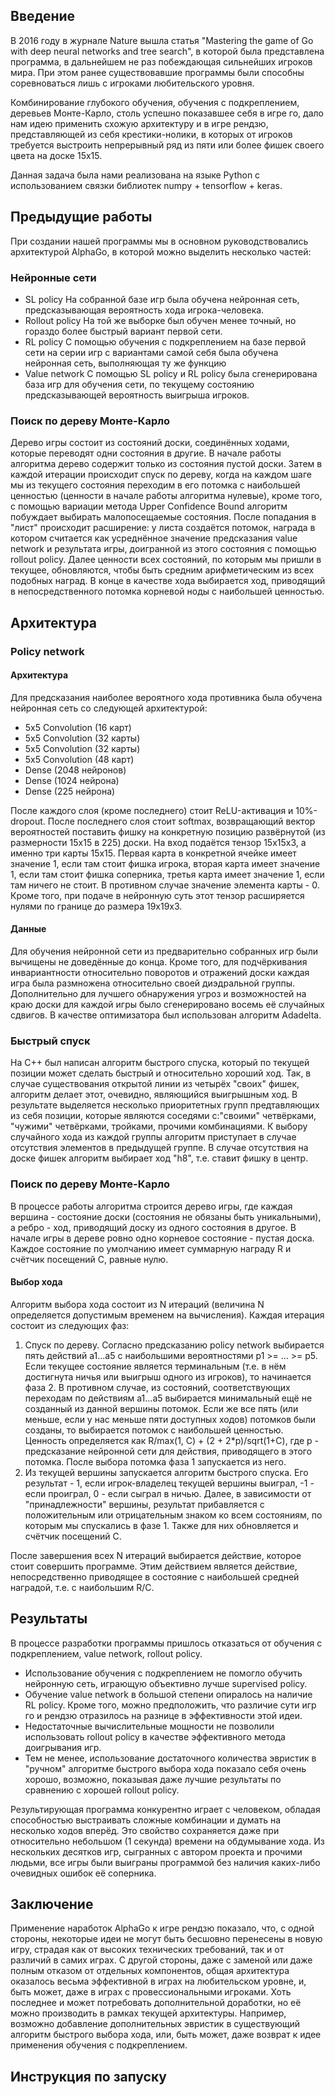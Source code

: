 ## Введение
В 2016 году в журнале Nature вышла статья "Mastering the game of Go with deep neural networks and tree search", в которой была представлена программа, в дальнейшем не раз побеждающая сильнейших игроков мира. При этом ранее существовавшие программы были способны соревноваться лишь с игроками любительского уровня.

Комбинирование глубокого обучения, обучения с подкреплением, деревьев Монте-Карло, столь успешно показавшее себя в игре го, дало нам идею применить схожую архитектуру и в игре рендзю, представляющей из себя крестики-нолики, в которых от игроков требуется выстроить непрерывный ряд из пяти или более фишек своего цвета на доске 15x15.

Данная задача была нами реализована на языке Python с использованием связки библиотек numpy + tensorflow + keras.

## Предыдущие работы
При создании нашей программы мы в основном руководствовались архитектурой AlphaGo, в которой можно выделить несколько частей:
### Нейронные сети
* SL policy
На собранной базе игр была обучена нейронная сеть, предсказывающая вероятность хода игрока-человека.
* Rollout policy
На той же выборке был обучен менее точный, но гораздо более быстрый вариант первой сети.
* RL policy
С помощью обучения с подкреплением на базе первой сети на серии игр с вариантами самой себя была обучена нейронная сеть, выполняющая ту же функцию
* Value network
С помощью SL policy и RL policy была сгенерирована база игр для обучения сети, по текущему состоянию предсказывающей вероятность выигрыша игроков.
### Поиск по дереву Монте-Карло
Дерево игры состоит из состояний доски, соединённых ходами, которые переводят одни состояния в другие. В начале работы алгоритма дерево содержит только из состояния пустой доски. Затем в каждой итерации происходит спуск по дереву, когда на каждом шаге мы из текущего состояния переходим в его потомка с наибольшей ценностью (ценности в начале работы алгоритма нулевые), кроме того, с помощью вариации метода Upper Confidence Bound алгоритм побуждает выбирать малопосещаемые состояния. После попадания в "лист" происходит расширение: у листа создаётся потомок, награда в котором считается как усреднённое значение предсказания value network и результата игры, доигранной из этого состояния с помощью rollout policy. Далее ценности всех состояний, по которым мы пришли в текущее, обновляются, чтобы быть средним арифметическим из всех подобных наград.
В конце в качестве хода выбирается ход, приводящий в непосредственного потомка корневой ноды с наибольшей ценностью.

## Архитектура
### Policy network
#### Архитектура
Для предсказания наиболее вероятного хода противника была обучена нейронная сеть со следующей архитектурой:
* 5x5 Convolution (16 карт)
* 5x5 Convolution (32 карты)
* 5x5 Convolution (32 карты)
* 5x5 Convolution (48 карт)
* Dense (2048 нейронов)
* Dense (1024 нейрона)
* Dense (225 нейрона)

После каждого слоя (кроме последнего) стоит ReLU-активация и 10%-dropout. После последнего слоя стоит softmax, возвращающий вектор вероятностей поставить фишку на конкретную позицию развёрнутой (из размерности 15x15 в 225) доски. На вход подаётся тензор 15x15x3, а именно три карты 15x15. Первая карта в конкретной ячейке имеет значение 1, если там стоит фишка игрока, вторая карта имеет значение 1, если там стоит фишка соперника, третья карта имеет значение 1, если там ничего не стоит. В противном случае значение элемента карты - 0. Кроме того, при подаче в нейронную суть этот тензор расширяется нулями по границе до размера 19x19x3.

#### Данные
Для обучения нейронной сети из предварительно собранных игр были вычищены не доведённые до конца. Кроме того, для подчёркивания инвариантности относительно поворотов и отражений доски каждая игра была размножена относительно своей диэдральной группы. Дополнительно для лучшего обнаружения угроз и возможностей на краю доски для каждой игры было сгенерировано восемь её случайных сдвигов.
В качестве оптимизатора был использован алгоритм Adadelta.

### Быстрый спуск
На C++ был написан алгоритм быстрого спуска, который по текущей позиции может сделать быстрый и относительно хороший ход. Так, в случае существования открытой линии из четырёх "своих" фишек, алгоритм делает этот, очевидно, являющийся выигрышным ход. В результате выделяется несколько приоритетных групп предтавляющих из себя позиции, которые являются соседями с:"своими" четвёрками, "чужими" четвёрками, тройками, прочими комбинациями. К выбору случайного хода из каждой группы алгоритм приступает в случае отсутствия элементов в предыдущей группе. В случае отсутствия на доске фишек алгоритм выбирает ход "h8", т.е. ставит фишку в центр.

### Поиск по дереву Монте-Карло
В процессе работы алгоритма строится дерево игры, где каждая вершина - состояние доски (состояния не обязаны быть уникальными), а ребро - ход, приводящий доску из одного состояния в другое. В начале игры в дереве ровно одно корневое состояние - пустая доска. Каждое состояние по умолчанию имеет суммарную награду R и счётчик посещений C, равные нулю.
#### Выбор хода
Алгоритм выбора хода состоит из N итераций (величина N определяется допустимым временем на вычисления). Каждая итерация состоит из следующих фаз:
1. Спуск по дереву.
Согласно предсказанию policy network выбирается пять действий a1...a5 с наибольшими вероятностями p1 >= ... >= p5. Если текущее состояние является терминальным (т.е. в нём достигнута ничья или выигрыш одного из игроков), то начинается фаза 2. В противном случае, из состояний, соответствующих переходам по действиям a1...a5 выбирается минимальный ещё не созданный из данной вершины потомок. Если же все пять (или меньше, если у нас меньше пяти доступных ходов) потомков были созданы, то выбирается потомок с наибольшей ценностью. Ценность определяется как R/max(1, C) + (2 + 2*p)/sqrt(1+C), где p - предсказание нейронной сети для действия, приводящего в этого потомка.
После выбора потомка фаза 1 запускается из него.
2. Из текущей вершины запускается алгоритм быстрого спуска. Его результат - 1, если игрок-владелец текущей вершины выиграл, -1 - если проиграл, 0 - если сыграл в ничью. Далее, в зависимости от "принадлежности" вершины, результат прибавляется с положительным или отрицательным знаком ко всем состояниям, по которым мы спускались в фазе 1. Также для них обновляется и счётчик посещений C.

После завершения всех N итераций выбирается действие, которое стоит совершить программе. Этим действием является действие, непосредственно приводящее в состояние с наибольшей средней наградой, т.е. с наибольшим R/C.

## Результаты
В процессе разработки программы пришлось отказаться от обучения с подкреплением, value network, rollout policy.
* Использование обучения с подкреплением не помогло обучить нейронную сеть, играющую объективно лучше supervised policy.
* Обучение value network в большой степени опиралось на наличие RL policy. Кроме того, можно предположить, что различие сути игр го и рендзю отразилось на разнице в эффективности этой идеи.
* Недостаточные вычислительные мощности не позволили использовать rollout policy в качестве эффективного метода доигрывания игр.
* Тем не менее, использование достаточного количества эвристик в "ручном" алгоритме быстрого выбора хода показало себя очень хорошо, возможно, показывая даже лучшие результаты по сравнению с хорошей rollout policy.

Результирующая программа конкурентно играет с человеком, обладая способностью выстраивать сложные комбинации и думать на несколько ходов вперёд.
Это свойство сохраняется даже при относительно небольшом (1 секунда) времени на обдумывание хода.
Из нескольких десятков игр, сыгранных с автором проекта и прочими людьми, все игры были выиграны программой без наличия каких-либо очевидных ошибок её соперника.

## Заключение

Применение наработок AlphaGo к игре рендзю показало, что, с одной стороны, некоторые идеи не могут быть бесшовно перенесены в новую игру, страдая как от высоких технических требований, так и от различий в самих играх.
С другой стороны, даже с заменой или даже полным отказом от отдельных компонентов, общая архитектура оказалось весьма эффективной в играх на любительском уровне, и, быть может, даже в играх с провессиональными игроками.
Хоть последнее и может потребовать дополнительной доработки, но её можно производить в рамках текущей архитектуры.
Например, возможно добавление дополнительных эвристик в существующий алгоритм быстрого выбора хода, или, быть может, даже возврат к идее применения обучения с подкреплением.


## Инструкция по запуску
